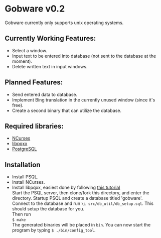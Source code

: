# Gobware v0.2
Gobware currently only supports unix operating systems.  

## Currently Working Features:

  - Select a window.
  - Input text to be entered into database (not sent to the database at the moment).
  - Delete written text in input windows.
  
## Planned Features:

  - Send entered data to database.
  - Implement Bing translation in the currently unused window (since it's free).
  - Create a second binary that can utilize the database.

## Required libraries:

  - [NCurses](https://www.gnu.org/software/ncurses/)
  - [libpqxx](http://pqxx.org/development/libpqxx/)
  - [PostgreSQL](https://www.postgresql.org/)
  
## Installation

  - Install PSQL.  
  - Install NCurses.  
  - Install libpqxx, easiest done by following [this tutorial](https://www.tutorialspoint.com/postgresql/postgresql_c_cpp.htm)  
  Start the PSQL server, then clone/fork this directory, and enter the directory. 
  Startup PSQL and create a database titled 'gobware'.  
  Connect to the database and run `\i src/db_util/db_setup.sql`. This should setup the database for you.  
  Then run  
  `$ make`  
  The generated binaries will be placed in `bin`. You can now start the program by typing `$ ./bin/config_tool`.
